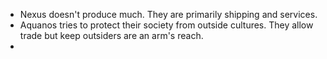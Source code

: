 - Nexus doesn't produce much. They are primarily shipping and services.
- Aquanos tries to protect their society from outside cultures. They allow trade but keep outsiders are an arm's reach.
- 